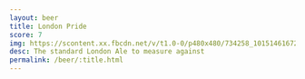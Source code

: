 ```yaml
---
layout: beer
title: London Pride
score: 7
img: https://scontent.xx.fbcdn.net/v/t1.0-0/p480x480/734258_10151461672898745_380826809_n.jpg?oh=51e7d16a53ff0f7a70e23d8f70ff4ae9&oe=591D0F79
desc: The standard London Ale to measure against
permalink: /beer/:title.html
---
```

